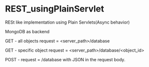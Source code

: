# REST_usingPlainServlet

RESt like implementation using Plain Servlets(Async behavior)

MongoDB as backend

GET - all objects 
 request = <server_path>/database 

GET - specific object
 request = <server_path>/database/<object_id>
 
POST - 
 request = /database
 with JSON in the request body.
